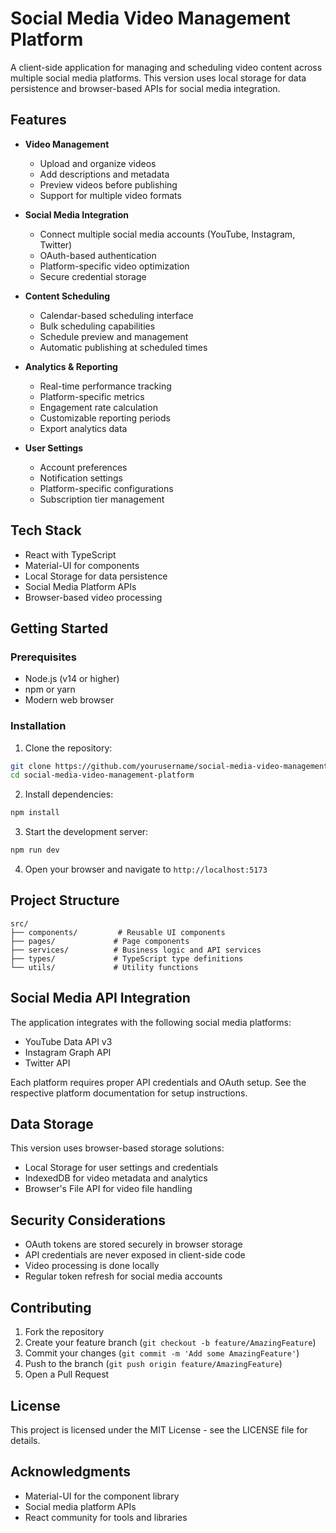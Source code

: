 # Social Media Video Management Platform

A client-side application for managing and scheduling video content across multiple social media platforms. This version uses local storage for data persistence and browser-based APIs for social media integration.

## Features

- **Video Management**
  - Upload and organize videos
  - Add descriptions and metadata
  - Preview videos before publishing
  - Support for multiple video formats

- **Social Media Integration**
  - Connect multiple social media accounts (YouTube, Instagram, Twitter)
  - OAuth-based authentication
  - Platform-specific video optimization
  - Secure credential storage

- **Content Scheduling**
  - Calendar-based scheduling interface
  - Bulk scheduling capabilities
  - Schedule preview and management
  - Automatic publishing at scheduled times

- **Analytics & Reporting**
  - Real-time performance tracking
  - Platform-specific metrics
  - Engagement rate calculation
  - Customizable reporting periods
  - Export analytics data

- **User Settings**
  - Account preferences
  - Notification settings
  - Platform-specific configurations
  - Subscription tier management

## Tech Stack

- React with TypeScript
- Material-UI for components
- Local Storage for data persistence
- Social Media Platform APIs
- Browser-based video processing

## Getting Started

### Prerequisites

- Node.js (v14 or higher)
- npm or yarn
- Modern web browser

### Installation

1. Clone the repository:
```bash
git clone https://github.com/yourusername/social-media-video-management-platform.git
cd social-media-video-management-platform
```

2. Install dependencies:
```bash
npm install
```

3. Start the development server:
```bash
npm run dev
```

4. Open your browser and navigate to `http://localhost:5173`

## Project Structure

```
src/
├── components/         # Reusable UI components
├── pages/             # Page components
├── services/          # Business logic and API services
├── types/             # TypeScript type definitions
└── utils/             # Utility functions
```

## Social Media API Integration

The application integrates with the following social media platforms:

- YouTube Data API v3
- Instagram Graph API
- Twitter API

Each platform requires proper API credentials and OAuth setup. See the respective platform documentation for setup instructions.

## Data Storage

This version uses browser-based storage solutions:

- Local Storage for user settings and credentials
- IndexedDB for video metadata and analytics
- Browser's File API for video file handling

## Security Considerations

- OAuth tokens are stored securely in browser storage
- API credentials are never exposed in client-side code
- Video processing is done locally
- Regular token refresh for social media accounts

## Contributing

1. Fork the repository
2. Create your feature branch (`git checkout -b feature/AmazingFeature`)
3. Commit your changes (`git commit -m 'Add some AmazingFeature'`)
4. Push to the branch (`git push origin feature/AmazingFeature`)
5. Open a Pull Request

## License

This project is licensed under the MIT License - see the LICENSE file for details.

## Acknowledgments

- Material-UI for the component library
- Social media platform APIs
- React community for tools and libraries 